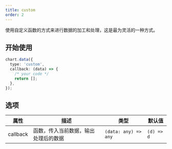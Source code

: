 ```yaml
---
title: custom
order: 2
---
```


使用自定义函数的方式来进行数据的加工和处理，这是最为灵活的一种方式。

## 开始使用

```ts
chart.data({
  type: 'custom',
  callback: (data) => {
    /* your code */
    return [];
  },
});
```

## 选项

| 属性     | 描述                                 | 类型                 | 默认值     |
| -------- | ------------------------------------ | -------------------- | ---------- |
| callback | 函数，传入当前数据，输出处理后的数据 | `(data: any) => any` | `(d) => d` |
